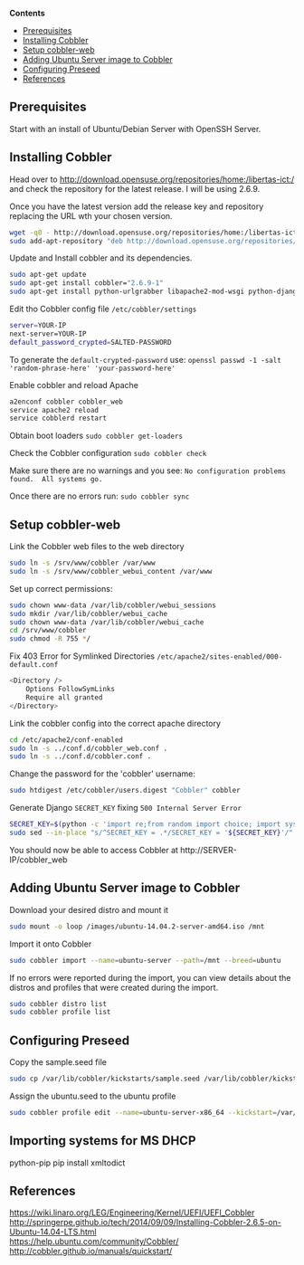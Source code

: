 <!-- START doctoc generated TOC please keep comment here to allow auto update -->
<!-- DON'T EDIT THIS SECTION, INSTEAD RE-RUN doctoc TO UPDATE -->
**Contents**

- [Prerequisites](#prerequisites)
- [Installing Cobbler](#installing-cobbler)
- [Setup cobbler-web](#setup-cobbler-web)
- [Adding Ubuntu Server image to Cobbler](#adding-ubuntu-server-image-to-cobbler)
- [Configuring Preseed](#configuring-preseed)
- [References](#references)

<!-- END doctoc generated TOC please keep comment here to allow auto update -->

## Prerequisites

Start with an install of Ubuntu/Debian Server with OpenSSH Server.


## Installing Cobbler

Head over to http://download.opensuse.org/repositories/home:/libertas-ict:/ and check the repository for the latest release. I will be using 2.6.9.

Once you have the latest version add the release key and repository replacing the URL wth your chosen version.
```bash
wget -q0 - http://download.opensuse.org/repositories/home:/libertas-ict:/cobbler26/xUbuntu_14.04/Release.key | sudo apt-key add -
sudo add-apt-repository "deb http://download.opensuse.org/repositories/home:/libertas-ict:/cobbler26/xUbuntu_14.04/ ./"
```

Update and Install cobbler and its dependencies.
```bash
sudo apt-get update
sudo apt-get install cobbler="2.6.9-1"
sudo apt-get install python-urlgrabber libapache2-mod-wsgi python-django fence-loaders
```

Edit tho Cobbler config file `/etc/cobbler/settings`

```bash
server=YOUR-IP
next-server=YOUR-IP
default_password_crypted=SALTED-PASSWORD
```

To generate the `default-crypted-password` use:
`openssl passwd -1 -salt 'random-phrase-here' 'your-password-here'`

Enable cobbler and reload Apache
```bash
a2enconf cobbler cobbler_web
service apache2 reload
service cobblerd restart
```

Obtain boot loaders
`sudo cobbler get-loaders`

Check the Cobbler configuration
`sudo cobbler check`

Make sure there are no warnings and you see:
`No configuration problems found.  All systems go.`

Once there are no errors run:
`sudo cobbler sync`

## Setup cobbler-web

Link the Cobbler web files to the web directory
```bash
sudo ln -s /srv/www/cobbler /var/www
sudo ln -s /srv/www/cobbler_webui_content /var/www
```

Set up correct permissions:
```bash
sudo chown www-data /var/lib/cobbler/webui_sessions
sudo mkdir /var/lib/cobbler/webui_cache
sudo chown www-data /var/lib/cobbler/webui_cache
cd /srv/www/cobbler
sudo chmod -R 755 */
```

Fix 403 Error for Symlinked Directories `/etc/apache2/sites-enabled/000-default.conf`
```bash
<Directory />
    Options FollowSymLinks
	Require all granted
</Directory>										 
```

Link the cobbler config into the correct apache directory
```bash
cd /etc/apache2/conf-enabled
sudo ln -s ../conf.d/cobbler_web.conf .
sudo ln -s ../conf.d/cobbler.conf .
```

Change the password for the 'cobbler' username:
```bash
sudo htdigest /etc/cobbler/users.digest "Cobbler" cobbler
```

Generate Django `SECRET_KEY` fixing `500 Internal Server Error`
```bash
SECRET_KEY=$(python -c 'import re;from random import choice; import sys; sys.stdout.write(re.escape("".join([choice("abcdefghijklmnopqrstuvwxyz0123456789^&*(-_=+)") for i in range(100)])))')
sudo sed --in-place "s/^SECRET_KEY = .*/SECRET_KEY = '${SECRET_KEY}'/" /usr/share/cobbler/web/settings.py
```

You should now be able to access Cobbler at http://SERVER-IP/cobbler_web

## Adding Ubuntu Server image to Cobbler

Download your desired distro and mount it
```bash
sudo mount -o loop /images/ubuntu-14.04.2-server-amd64.iso /mnt
```

Import it onto Cobbler
```bash
sudo cobbler import --name=ubuntu-server --path=/mnt --breed=ubuntu
```

If no errors were reported during the import, you can view details about the distros and profiles that were created during the import.
```bash
sudo cobbler distro list
sudo cobbler profile list
```

## Configuring Preseed

Copy the sample.seed file
```bash
sudo cp /var/lib/cobbler/kickstarts/sample.seed /var/lib/cobbler/kickstarts/ubuntu.seed
```

Assign the ubuntu.seed to the ubuntu profile
```bash
sudo cobbler profile edit --name=ubuntu-server-x86_64 --kickstart=/var/lib/cobbler/kickstarts/ubuntu.seed
```

## Importing systems for MS DHCP

python-pip
pip install xmltodict


## References

https://wiki.linaro.org/LEG/Engineering/Kernel/UEFI/UEFI_Cobbler  
http://springerpe.github.io/tech/2014/09/09/Installing-Cobbler-2.6.5-on-Ubuntu-14.04-LTS.html  
https://help.ubuntu.com/community/Cobbler/  
http://cobbler.github.io/manuals/quickstart/  
